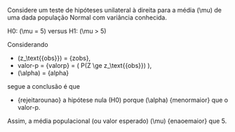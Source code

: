 
Considere um teste de hipóteses 
unilateral à direita para a média \(\mu\) de uma dada população Normal com variância conhecida.


H0: \(\mu = 5\) versus  H1: \(\mu > 5\)

Considerando

* \(z_\text{{obs}}\) = {zobs},
* valor-p = {valorp} = \( P(Z \ge  z_\text{{obs}}) \),
* \(\alpha\) = {alpha}

segue a conclusão é que

* {rejeitarounao} a hipótese nula (H0) porque \(\alpha\) {menormaior} que o valor-p.

Assim, a média populacional (ou valor esperado) \(\mu\) {enaoemaior} que 5.